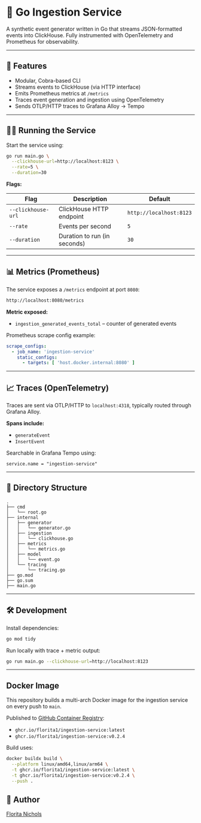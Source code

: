 # 🧪 Go Ingestion Service

A synthetic event generator written in Go that streams JSON-formatted events into ClickHouse. Fully instrumented with
OpenTelemetry and Prometheus for observability.

---

## 🚀 Features

- Modular, Cobra-based CLI
- Streams events to ClickHouse (via HTTP interface)
- Emits Prometheus metrics at `/metrics`
- Traces event generation and ingestion using OpenTelemetry
- Sends OTLP/HTTP traces to Grafana Alloy → Tempo

---

## 🏃‍♀️ Running the Service

Start the service using:

```bash
go run main.go \
  --clickhouse-url=http://localhost:8123 \
  --rate=5 \
  --duration=30
```

**Flags:**

| Flag               | Description                  | Default                 |
|--------------------|------------------------------|-------------------------|
| `--clickhouse-url` | ClickHouse HTTP endpoint     | `http://localhost:8123` |
| `--rate`           | Events per second            | `5`                     |
| `--duration`       | Duration to run (in seconds) | `30`                    |

---

## 📊 Metrics (Prometheus)

The service exposes a `/metrics` endpoint at port `8080`:

```bash
http://localhost:8080/metrics
```

**Metric exposed:**

- `ingestion_generated_events_total` – counter of generated events

Prometheus scrape config example:

```yaml
scrape_configs:
  - job_name: 'ingestion-service'
    static_configs:
      - targets: [ 'host.docker.internal:8080' ]
```

---

## 📈 Traces (OpenTelemetry)

Traces are sent via OTLP/HTTP to `localhost:4318`, typically routed through Grafana Alloy.

**Spans include:**

- `generateEvent`
- `InsertEvent`

Searchable in Grafana Tempo using:

```
service.name = "ingestion-service"
```

---

## 📁 Directory Structure

```
.
├── cmd
│   └── root.go
├── internal
│   ├── generator
│   │   └── generator.go
│   ├── ingestion
│   │   └── clickhouse.go
│   ├── metrics
│   │   └── metrics.go
│   ├── model
│   │   └── event.go
│   └── tracing
│       └── tracing.go
├── go.mod
├── go.sum
├── main.go
```

---

## 🛠️ Development

Install dependencies:

```bash
go mod tidy
```

Run locally with trace + metric output:

```bash
go run main.go --clickhouse-url=http://localhost:8123
```

---

## Docker Image

This repository builds a multi-arch Docker image for the ingestion service on every push to `main`.

Published
to [GitHub Container Registry](https://github.com/users/florita1/packages/container/package/ingestion-service):

- `ghcr.io/florita1/ingestion-service:latest`
- `ghcr.io/florita1/ingestion-service:v0.2.4`

Build uses:

```bash
docker buildx build \
  --platform linux/amd64,linux/arm64 \
  -t ghcr.io/florita1/ingestion-service:latest \
  -t ghcr.io/florita1/ingestion-service:v0.2.4 \
  --push .
  ```

## 👤 Author

[Florita Nichols](https://www.linkedin.com/in/floritanichols)
